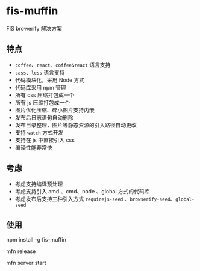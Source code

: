 # fis-muffin
FIS browerify 解决方案

## 特点
* `coffee`、`react`、`coffee&react` 语言支持
* `sass`、`less` 语言支持 
* 代码模块化，采用 Node 方式
* 代码库采用 npm 管理
* 所有 css 压缩打包成一个
* 所有 js 压缩打包成一个
* 图片优化压缩、碎小图片支持内嵌
* 发布后日志语句自动删除
* 发布目录整理，图片等静态资源的引入路径自动更改
* 支持 `watch` 方式开发 
* 支持在 js 中直接引入 css 
* 编译性能非常快

## 考虑
* 考虑支持编译预处理
* 考虑支持引入 amd 、cmd、node 、global 方式的代码库
* 考虑发布后支持三种引入方式 `requirejs-seed` 、`browserify-seed`、`global-seed`

## 使用
npm install -g fis-muffin

mfn release

mfn server start
